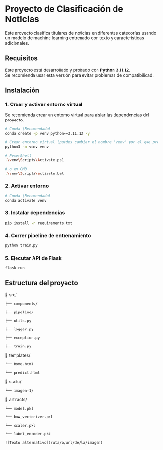 # Proyecto de Clasificación de Noticias

Este proyecto clasifica titulares de noticias en diferentes categorías usando un modelo de machine learning entrenado con texto y características adicionales.

## Requisitos

Este proyecto está desarrollado y probado con **Python 3.11.12**.  
Se recomienda usar esta versión para evitar problemas de compatibilidad.

## Instalación

### 1. Crear y activar entorno virtual

Se recomienda crear un entorno virtual para aislar las dependencias del proyecto.

```bash
# Conda (Recomendado)
conda create -p venv python==3.11.13 -y

# Crear entorno virtual (puedes cambiar el nombre 'venv' por el que prefieras)
python3 -m venv venv

# PowerShell
.\venv\Scripts\Activate.ps1

# o en CMD
.\venv\Scripts\activate.bat
```

### 2. Activar entorno


```bash
# Conda (Recomendado)
conda activate venv
```

### 3. Instalar dependencias

```bash
pip install -r requirements.txt
```

### 4. Correr pipeline de entrenamiento

```bash
python train.py
```

### 5. Ejecutar API de Flask

```bash
flask run
```

## Estructura del proyecto

📁 src/

    ├── components/

    ├── pipeline/

    ├── utils.py

    ├── logger.py

    ├── exception.py

    ├── train.py

📁 templates/

    └── home.html

    └── predict.html

📁 static/

    └── imagen-1/

📁 artifacts/

    └── model.pkl

    └── bow_vectorizer.pkl

    └── scaler.pkl

    └── label_encoder.pkl

    ![Texto alternativo](ruta/o/url/de/la/imagen)